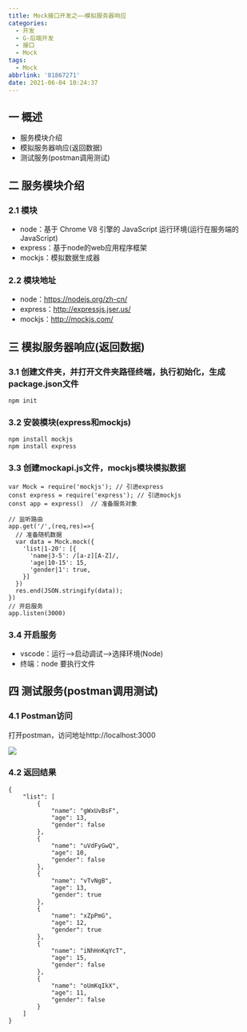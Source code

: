 ```yaml
---
title: Mock接口开发之——模拟服务器响应
categories:
  - 开发
  - G-后端开发
  - 接口
  - Mock
tags:
  - Mock
abbrlink: '81867271'
date: 2021-06-04 10:24:37
---
```

## 一 概述

* 服务模块介绍
* 模拟服务器响应(返回数据)
* 测试服务(postman调用测试)

<!--more-->

## 二 服务模块介绍

### 2.1 模块

* node：基于 Chrome V8 引擎的 JavaScript 运行环境(运行在服务端的 JavaScript)
* express：基于node的web应用程序框架
* mockjs：模拟数据生成器

### 2.2 模块地址
* node：https://nodejs.org/zh-cn/
* express：http://expressjs.jser.us/
* mockjs：http://mockjs.com/

## 三 模拟服务器响应(返回数据)

### 3.1 创建文件夹，并打开文件夹路径终端，执行初始化，生成package.json文件

```
npm init
```

### 3.2 安装模块(express和mockjs)

```
npm install mockjs
npm install express
```

### 3.3 创建mockapi.js文件，mockjs模块模拟数据

```
var Mock = require('mockjs'); // 引进express
const express = require('express'); // 引进mockjs
const app = express()  // 准备服务对象

// 监听路由
app.get('/',(req,res)=>{
  // 准备随机数据
  var data = Mock.mock({
    'list|1-20': [{
      'name|3-5': /[a-z][A-Z]/,
      'age|10-15': 15,
      'gender|1': true,
    }]
  })
  res.end(JSON.stringify(data));
})  
// 开启服务
app.listen(3000) 
```

### 3.4 开启服务

* vscode：运行——>启动调试——>选择环境(Node)
* 终端：node 要执行文件

## 四 测试服务(postman调用测试)

### 4.1 Postman访问

打开postman，访问地址http://localhost:3000

![][1]

### 4.2 返回结果

```
{
    "list": [
        {
            "name": "gWxUvBsF",
            "age": 13,
            "gender": false
        },
        {
            "name": "uVdFyGwQ",
            "age": 10,
            "gender": false
        },
        {
            "name": "vTvNgB",
            "age": 13,
            "gender": true
        },
        {
            "name": "xZpPmG",
            "age": 12,
            "gender": true
        },
        {
            "name": "iNhHnKqYcT",
            "age": 15,
            "gender": false
        },
        {
            "name": "oUmKqIkX",
            "age": 11,
            "gender": false
        }
    ]
}
```


[1]:https://cdn.staticaly.com/gh/PGzxc/CDN/master/blog-api/mock-api-response-postman.png